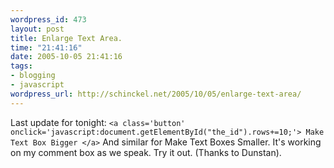 ```yaml
--- 
wordpress_id: 473
layout: post
title: Enlarge Text Area.
time: "21:41:16"
date: 2005-10-05 21:41:16
tags: 
- blogging
- javascript
wordpress_url: http://schinckel.net/2005/10/05/enlarge-text-area/
---
```

Last update for tonight: `<a class='button' onclick='javascript:document.getElementById("the_id").rows+=10;'> Make Text Box Bigger </a>` And similar for Make Text Boxes Smaller. It's working on my comment box as we speak. Try it out. (Thanks to Dunstan). 
